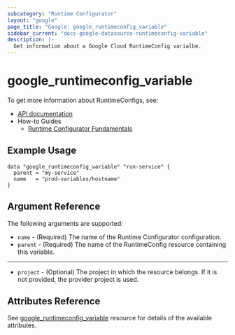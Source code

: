 ```yaml
---
subcategory: "Runtime Configurator"
layout: "google"
page_title: "Google: google_runtimeconfig_variable"
sidebar_current: "docs-google-datasource-runtimeconfig-variable"
description: |-
  Get information about a Google Cloud RuntimeConfig varialbe.
---
```


# google\_runtimeconfig\_variable

To get more information about RuntimeConfigs, see:

* [API documentation](https://cloud.google.com/deployment-manager/runtime-configurator/reference/rest/v1beta1/projects.configs)
* How-to Guides
    * [Runtime Configurator Fundamentals](https://cloud.google.com/deployment-manager/runtime-configurator/)

## Example Usage

```hcl
data "google_runtimeconfig_variable" "run-service" {
  parent = "my-service"
  name   = "prod-variables/hostname"
}
```

## Argument Reference

The following arguments are supported:

* `name` - (Required) The name of the Runtime Configurator configuration.
* `parent` - (Required) The name of the RuntimeConfig resource containing this variable.

- - -

* `project` - (Optional) The project in which the resource belongs. If it
    is not provided, the provider project is used.

## Attributes Reference

See [google_runtimeconfig_variable](https://www.terraform.io/docs/providers/google/r/runtimeconfig_variable.html#argument-reference) resource for details of the available attributes.
